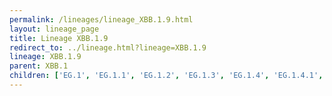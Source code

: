 ```yaml
---
permalink: /lineages/lineage_XBB.1.9.html
layout: lineage_page
title: Lineage XBB.1.9
redirect_to: ../lineage.html?lineage=XBB.1.9
lineage: XBB.1.9
parent: XBB.1
children: ['EG.1', 'EG.1.1', 'EG.1.2', 'EG.1.3', 'EG.1.4', 'EG.1.4.1', 'EG.1.5', 'EG.1.6', 'EG.1.7', 'EG.1.8', 'EG.2', 'EG.2.1', 'EG.3', 'EG.4', 'EG.4.1', 'EG.4.2', 'EG.4.3', 'EG.4.4', 'EG.5', 'EG.5.1', 'EG.5.1.1', 'EG.5.1.2', 'EG.5.1.3', 'EG.5.1.4', 'EG.5.1.5', 'EG.5.1.6', 'EG.5.2', 'EG.5.2.1', 'EG.5.2.2', 'EG.5.2.3', 'EG.6', 'EG.6.1', 'EG.7', 'EG.8', 'EG.9', 'EG.9.1', 'EG.10', 'EG.10.1', 'EG.11', 'EG.12', 'FL.1', 'FL.1.1', 'FL.1.1.1', 'FL.1.2', 'FL.1.3', 'FL.1.4', 'FL.1.5', 'FL.1.5.1', 'FL.1.6', 'FL.1.7', 'FL.2', 'FL.2.1', 'FL.2.2', 'FL.2.2.1', 'FL.2.3', 'FL.2.3.1', 'FL.2.4', 'FL.2.5', 'FL.3', 'FL.3.1', 'FL.3.2', 'FL.3.3', 'FL.3.4', 'FL.4', 'FL.4.1', 'FL.4.1.1', 'FL.4.2', 'FL.4.3', 'FL.4.4', 'FL.4.5', 'FL.4.6', 'FL.4.7', 'FL.5', 'FL.5.1', 'FL.6', 'FL.7', 'FL.8', 'FL.9', 'FL.10', 'FL.10.1', 'FL.11', 'FL.12', 'FL.13', 'FL.13.1', 'FL.13.2', 'FL.13.3', 'FL.13.3.1', 'FL.14', 'FL.15', 'FL.16', 'FL.17', 'FL.17.1', 'FL.17.2', 'FL.18', 'FL.18.1', 'FL.18.1.1', 'FL.19', 'FL.19.1', 'FL.20', 'FL.20.1', 'FL.21', 'FL.21.1', 'FL.21.2', 'FL.22', 'FL.23', 'FL.23.1', 'FL.24', 'FL.25', 'FL.26', 'FL.26.1', 'FL.27', 'FL.28', 'FL.29', 'GD.1', 'GD.2', 'GD.3', 'XBB.1.9', 'XBB.1.9.1', 'XBB.1.9.2', 'XBB.1.9.3', 'XBB.1.9.4', 'XBB.1.9.5', 'XBB.1.9.6', 'XBB.1.9.7']
---
```

